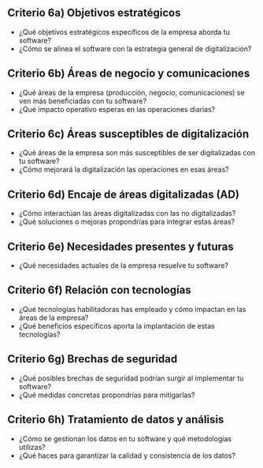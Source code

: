 ## Criterio 6a) Objetivos estratégicos  
- ¿Qué objetivos estratégicos específicos de la empresa aborda tu software?  
- ¿Cómo se alinea el software con la estrategia general de digitalización?  

## Criterio 6b) Áreas de negocio y comunicaciones  
- ¿Qué áreas de la empresa (producción, negocio, comunicaciones) se ven más beneficiadas con tu software?  
- ¿Qué impacto operativo esperas en las operaciones diarias?  

## Criterio 6c) Áreas susceptibles de digitalización  
- ¿Qué áreas de la empresa son más susceptibles de ser digitalizadas con tu software?  
- ¿Cómo mejorará la digitalización las operaciones en esas áreas?  

## Criterio 6d) Encaje de áreas digitalizadas (AD)  
- ¿Cómo interactúan las áreas digitalizadas con las no digitalizadas?  
- ¿Qué soluciones o mejoras propondrías para integrar estas áreas?  

## Criterio 6e) Necesidades presentes y futuras  
- ¿Qué necesidades actuales de la empresa resuelve tu software?  

## Criterio 6f) Relación con tecnologías  
- ¿Qué tecnologías habilitadoras has empleado y cómo impactan en las áreas de la empresa?  
- ¿Qué beneficios específicos aporta la implantación de estas tecnologías?  

## Criterio 6g) Brechas de seguridad  
- ¿Qué posibles brechas de seguridad podrían surgir al implementar tu software?  
- ¿Qué medidas concretas propondrías para mitigarlas?  

## Criterio 6h) Tratamiento de datos y análisis  
- ¿Cómo se gestionan los datos en tu software y qué metodologías utilizas?  
- ¿Qué haces para garantizar la calidad y consistencia de los datos?  